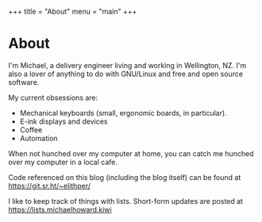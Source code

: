 +++
title = "About"
menu = "main"
+++

# About

I'm Michael, a delivery engineer living and working in Wellington, NZ. I'm also a lover of anything to do with GNU/Linux and free and open source software.

My current obsessions are:
- Mechanical keyboards (small, ergonomic boards, in particular).
- E-ink displays and devices
- Coffee
- Automation

When not hunched over my computer at home, you can catch me hunched over my computer in a local cafe.

Code referenced on this blog (including the blog itself) can be found at <https://git.sr.ht/~elithper/>

I like to keep track of things with lists. Short-form updates are posted at <https://lists.michaelhoward.kiwi>
